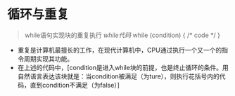 # 循环与重复
> while语句实现块的重复执行
*while代码*
while (condition)
{
    /* code */
}
- 重复是计算机最擅长的工作，在现代计算机中，CPU通过执行一个又一个的指令周期实现其功能。
- 在上述的代码中，[condition是进入while块的前提，也是终止循环的条件。用自然语言表达该块就是：当condition被满足（为ture），则执行花括号内的代码，直到condition不满足（为false）]